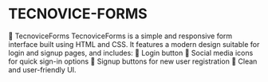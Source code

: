 # TECNOVICE-FORMS
📄 TecnoviceForms TecnoviceForms is a simple and responsive form interface built using HTML and CSS. It features a modern design suitable for login and signup pages, and includes:  🔐 Login button  📱 Social media icons for quick sign-in options  📝 Signup buttons for new user registration  🎨 Clean and user-friendly UI.
